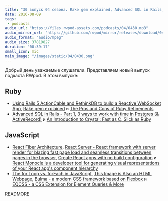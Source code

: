 ```yaml
---
title: "30 выпуск 04 сезона. Rake gem explained, Advanced SQL in Rails, React Server, React Monocle, Bulma, EQCSS и прочее"
date: 2016-08-09
tags:
 - podcasts
audio_url: "https://files.rwpod-assets.com/podcasts/04/0430.mp3"
audio_mirror_url: "https://github.com/rwpod/mirror/releases/download/04.30/0430.mp3"
audio_format: "audio/mpeg"
audio_size: 37819827
duration: "00:39:17"
small_icon: mic
main_image: "/images/static/04/0430.png"
---
```


Добрый день уважаемые слушатели. Представляем новый выпуск подкаста RWpod. В этом выпуске:

## Ruby

 - [Using Rails 5 ActionCable and RethinkDB to build a Reactive WebSocket App](https://blog.phusion.nl/2016/08/04/using-rails-5-actioncable-and-rethinkdb-to-build-a-reactive-websocket-app/), [Rake gem explained](https://medium.com/@rudyyazdi/rake-gem-explained-ebee7e6e6f72) и [The Pros and Cons of Ruby Refinements](https://blog.codeship.com/ruby-refinements/)
 - [Advanced SQL in Rails - Part 1](http://brewhouse.io/2016/08/04/sql-in-rails.html), [3 ways to work with time in Postgres (& ActiveRecord)](http://ducktypelabs.com/3-ways-to-work-with-time-in-postgres-and-ar/) и [An Introduction to Crystal: Fast as C, Slick as Ruby](https://blog.codeship.com/an-introduction-to-crystal-fast-as-c-slick-as-ruby/)

## JavaScript

 - [React Fiber Architecture](https://github.com/acdlite/react-fiber-architecture), [React Server - React framework with server render for blazing fast page load and seamless transitions between pages in the browser](https://react-server.io/), [Create React apps with no build configuration](https://github.com/facebookincubator/create-react-app) и [React Monocle is a developer tool for generating visual representations of your React app's component hierarchy](https://github.com/team-gryff/react-monocle)
 - [The for Loop vs. forEach in JavaScript](http://thejsguy.com/2016/07/30/javascript-for-loop-vs-array-foreach.html), [This Image is Also an HTML Webpage](https://dev.to/ben/this-image-is-also-an-html-webpage), [Bulma - a modern CSS framework based on Flexbox](http://bulma.io/) и [EQCSS - a CSS Extension for Element Queries & More](http://elementqueries.com/)

READMORE
